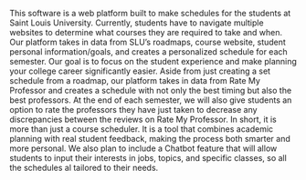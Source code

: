 This software is a web platform built to make schedules for the students at Saint Louis University. Currently, students have to navigate multiple websites to determine what courses they are required to take and when. Our platform takes in data from SLU’s roadmaps, course website, student personal information/goals, and creates a personalized schedule for each semester. Our goal is to focus on the student experience and make planning your college career significantly easier. Aside from just creating a set schedule from a roadmap, our platform takes in data from Rate My Professor and creates a schedule with not only the best timing but also the best professors. At the end of each semester, we will also give students an option to rate the professors they have just taken to decrease any discrepancies between the reviews on Rate My Professor. In short, it is more than just a course scheduler. It is a tool that combines academic planning with real student feedback, making the process both smarter and more personal. We also plan to include a Chatbot feature that will allow students to input their interests in jobs, topics, and specific classes, so all the schedules al tailored to their needs.  
